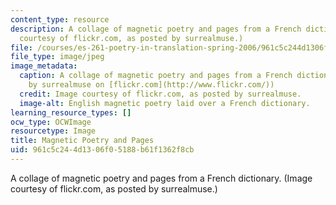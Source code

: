 ```yaml
---
content_type: resource
description: A collage of magnetic poetry and pages from a French dictionary. (Image
  courtesy of flickr.com, as posted by surrealmuse.)
file: /courses/es-261-poetry-in-translation-spring-2006/961c5c244d1306f05188b61f1362f8cb_es-261s06.jpg
file_type: image/jpeg
image_metadata:
  caption: A collage of magnetic poetry and pages from a French dictionary. (Image
    by surrealmuse on [flickr.com](http://www.flickr.com/))
  credit: Image courtesy of flickr.com, as posted by surrealmuse.
  image-alt: English magnetic poetry laid over a French dictionary.
learning_resource_types: []
ocw_type: OCWImage
resourcetype: Image
title: Magnetic Poetry and Pages
uid: 961c5c24-4d13-06f0-5188-b61f1362f8cb
---
```

A collage of magnetic poetry and pages from a French dictionary. (Image courtesy of flickr.com, as posted by surrealmuse.)


